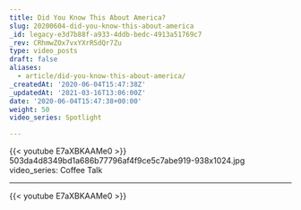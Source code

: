 ```yaml
---
title: Did You Know This About America?
slug: 20200604-did-you-know-this-about-america
_id: legacy-e3d7b88f-a933-4ddb-bedc-4913a51769c7
_rev: CRhmwZOx7vxYXrRSdQr7Zu
type: video_posts
draft: false
aliases:
  - article/did-you-know-this-about-america/
_createdAt: '2020-06-04T15:47:38Z'
_updatedAt: '2021-03-16T13:06:00Z'
date: '2020-06-04T15:47:38+00:00'
weight: 50
video_series: Spotlight

---
```

{{< youtube E7aXBKAAMe0 >}}    503da4d8349bd1a686b77796af4f9ce5c7abe919-938x1024.jpg
video_series: Coffee Talk

---
{{< youtube E7aXBKAAMe0 >}}